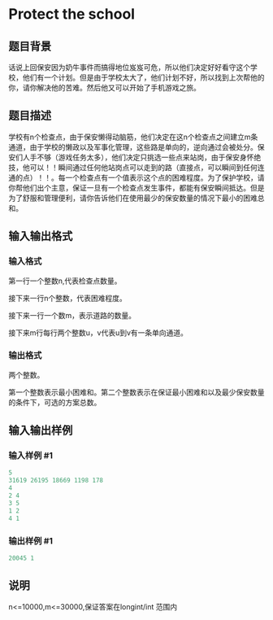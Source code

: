# Protect the school

## 题目背景

话说上回保安因为奶牛事件而搞得地位岌岌可危，所以他们决定好好看守这个学校，他们有一个计划。但是由于学校太大了，他们计划不好，所以找到上次帮他的你，请你解决他的苦难。然后他又可以开始了手机游戏之旅。

## 题目描述

学校有n个检查点，由于保安懒得动脑筋，他们决定在这n个检查点之间建立m条通道，由于学校的懒政以及军事化管理，这些路是单向的，逆向通过会被处分。保安们人手不够（游戏任务太多），他们决定只挑选一些点来站岗，由于保安身怀绝技，他可以！！瞬间通过任何他站岗点可以走到的路（直接点，可以瞬间到任何连通的点）！！。每一个检查点有一个值表示这个点的困难程度。为了保护学校，请你帮他们出个主意，保证一旦有一个检查点发生事件，都能有保安瞬间抵达。但是为了舒服和管理便利，请你告诉他们在使用最少的保安数量的情况下最小的困难总和。

## 输入输出格式

### 输入格式

第一行一个整数n,代表检查点数量。

接下来一行n个整数，代表困难程度。

接下来一行一个数m，表示道路的数量。

接下来m行每行两个整数u，v代表u到v有一条单向通道。

### 输出格式

两个整数。

第一个整数表示最小困难和。第二个整数表示在保证最小困难和以及最少保安数量的条件下，可选的方案总数。

## 输入输出样例

### 输入样例 #1

```cpp
5
31619 26195 18669 1198 178
4
2 4
3 5
1 2
4 1
```


### 输出样例 #1

```cpp
20045 1
```


## 说明

n<=10000,m<=30000,保证答案在longint/int 范围内

